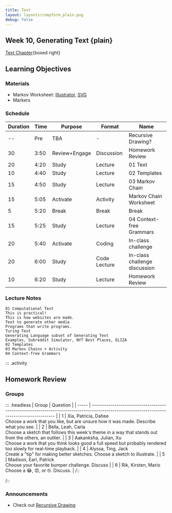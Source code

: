 ```yaml
---
title: Text
layout: layouts/compform_plain.pug
debug: false
---
```


## Week 10, Generating Text {plain}

[Text Chapter](./index.html){boxed right}

## Learning Objectives



### Materials
- Markov Worksheet: [Illustrator](handouts/markov.ai), [SVG](handouts/markov.svg)
- Markers

### Schedule
<!--
| Time | ESA           | Type         | Activity                      |
| ---- | ------------- | ------------ | ----------------------------- |
| Pre  | TBA           | -            | Recursive Drawing?            |
| 3:50 | Review+Engage | Discussion   | Homework Review               |
| 4:20 | Study         | Lecture      | 01 Text                       |
| 4:40 | Study         | Lecture      | 02 Templates                  |
| 4:50 | Study         | Lecture      | 03 Markov Chain               |
| 4:55 | Activate      | Activity     | Markov Chain Worksheet        |
| 5:10 | Break         | Break        | Break                         |
| 5:25 | Study         | Lecture      | 04 Context-free Grammars      |
| 5:40 | Activate      | Coding       | In-class challenge            |
| 6:00 | Study         | Code Lecture | In-class challenge discussion |
| 6:20 | Study         | Lecture      | Homework Review               |
-->

| Duration | Time | Purpose | Format | Name                                |
| -- | ---- | -------- | ---------- | -----------------------------------  |
| -- | Pre  | TBA           | -            | Recursive Drawing?            |
| 30 | 3:50 | Review+Engage | Discussion   | Homework Review               |
| 20 | 4:20 | Study         | Lecture      | 01 Text                       |
| 10 | 4:40 | Study         | Lecture      | 02 Templates                  |
| 15 | 4:50 | Study         | Lecture      | 03 Markov Chain               |
| 15 | 5:05 | Activate      | Activity     | Markov Chain Worksheet        |
| 5  | 5:20 | Break         | Break        | Break                         |
| 15 | 5:25 | Study         | Lecture      | 04 Context-free Grammars      |
| 20 | 5:40 | Activate      | Coding       | In-class challenge            |
| 20 | 6:00 | Study         | Code Lecture | In-class challenge discussion |
| 10 | 6:20 | Study         | Lecture      | Homework Review               |

### Lecture Notes

```
01 Computational Text
This is practical!
This is how websites are made.
Text to generate other media
Programs that write programs.
Turing Test
Generating Language subset of Generating Text
Examples, Subreddit Simulator, NYT Best Places, ELIZA
02 Templates
03 Markov Chains + Activity
04 Context-free Grammars
```



::: .activity
## Homework Review


### Groups

::: .headless
| Group | Question                                                                                                                                   |
| ----- | ------------------------------------------------------------------------------------------------------------------------------------------ |
| 1     | Xia, Patricia, Dahee <br/> Choose a work that you like, but are unsure how it was made. Describe what you see.                             |
| 2     | Bella, Leah, Carla <br/> Choose a sketch that follows this week's theme in a way that stands out from the others, an outlier.              |
| 3     | Aakanksha, Julian, Xu  <br/> Choose a work that you think looks good a full speed but probably rendered too slowly for real-time playback. |
| 4     | Alyssa, Ting, Jack <br/> Create a "tip" for making better sketches. Choose a sketch to illustrate.                                         |
| 5     | Madison, Earl, Patrick <br/> Choose your favorite bumper challenge. Discuss                                                                |
| 6     | Rik, Kirsten, Mario <br/> Choose a 😂, 😍, or 🤓. Discuss.                                                                                 |
/::




/::
<!-- Choose a project that presents an interesting direction for further design inquiry. Suggest possible variations on this project. -->

### Announcements
- Check out [Recursive Drawing](http://recursivedrawing.com/draw.html)



<style> 
    .headless thead {
        display: none;
    }
</style>





